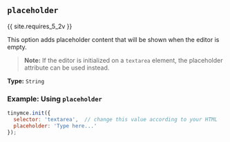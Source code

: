 ## `placeholder`

{{ site.requires_5_2v }}

This option adds placeholder content that will be shown when the editor is empty.

> **Note:** If the editor is initialized on a `textarea` element, the placeholder attribute can be used instead.

**Type:** `String`

### Example: Using `placeholder`

```js
tinymce.init({
  selector: 'textarea',  // change this value according to your HTML
  placeholder: 'Type here...'
});
```
